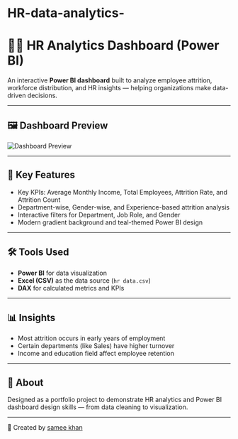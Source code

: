 # HR-data-analytics-

# 👨‍💼 HR Analytics Dashboard (Power BI)

An interactive **Power BI dashboard** built to analyze employee attrition, workforce distribution, and HR insights — helping organizations make data-driven decisions.

---

## 🖼️ Dashboard Preview

![Dashboard Preview](./hr-dashboard.png)

---

## 🧠 Key Features
- Key KPIs: Average Monthly Income, Total Employees, Attrition Rate, and Attrition Count  
- Department-wise, Gender-wise, and Experience-based attrition analysis  
- Interactive filters for Department, Job Role, and Gender  
- Modern gradient background and teal-themed Power BI design  

---

## 🛠️ Tools Used
- **Power BI** for data visualization  
- **Excel (CSV)** as the data source (`hr data.csv`)  
- **DAX** for calculated metrics and KPIs  

---

## 📊 Insights
- Most attrition occurs in early years of employment  
- Certain departments (like Sales) have higher turnover  
- Income and education field affect employee retention  

---

## 📄 About
Designed as a portfolio project to demonstrate HR analytics and Power BI dashboard design skills — from data cleaning to visualization.

---

👤 Created by [samee khan ](https://github.com/samee-khan777)
